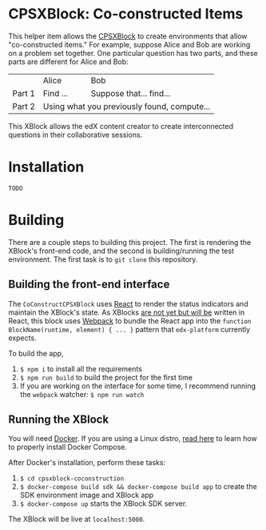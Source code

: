 # CPSXBlock: Co-constructed Items
This helper item allows the [CPSXBlock](https://github.com/collabassess/CPSXblock) to create environments that allow "co-constructed items." For example, suppose Alice and Bob are working on a problem set together. One particular question has two parts, and these parts are different for Alice and Bob:

<table>
    <tr>
        <td></td>
        <td>Alice</td>
        <td>Bob</td>
    </tr>
    <tr>
        <td>Part 1</td>
        <td>Find ...</td>
        <td>Suppose that... find...</td>
    </tr>
    <tr>
        <td>Part 2</td>
        <td colspan="2">Using what you previously found, compute...</td>
    </tr>
</table>

This XBlock allows the edX content creator to create interconnected questions in their collaborative sessions.

# Installation

`TODO`

# Building
There are a couple steps to building this project. The first is rendering the XBlock's front-end code, and the second is building/running the test environment. The first task is to `git clone` this repository. 

## Building the front-end interface
The `CoConstructCPSXBlock` uses [React](https://reactjs.org) to render the status indicators and maintain the XBlock's state. As XBlocks [are not yet but will be](https://openedx.atlassian.net/wiki/spaces/FEDX/pages/122454990/React+evaluation+plan) written in React, this block uses [Webpack](https://webpack.js.org) to bundle the React app into the `function BlockName(runtime, element) { ... }` pattern that `edx-platform` currently expects.

To build the app,
1. `$ npm i` to install all the requirements
2. `$ npm run build` to build the project for the first time
3. If you are working on the interface for some time, I recommend running the `webpack` watcher: `$ npm run watch`


## Running the XBlock
You will need [Docker](https://www.docker.com/get-docker). If you are using a Linux distro, [read here](https://docs.docker.com/compose/install/#install-compose) to learn how to properly install Docker Compose.

After Docker's installation, perform these tasks:
    
 1. `$ cd cpsxblock-coconstruction`
 2. `$ docker-compose build sdk && docker-compose build app` to create the SDK environment image and XBlock app
 3. `$ docker-compose up` starts the XBlock SDK server. 
 
 The XBlock will be live at `localhost:5000`.

